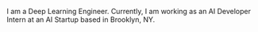 I am a Deep Learning Engineer. Currently, I am working as an AI Developer Intern at an AI Startup based in Brooklyn, NY. 
